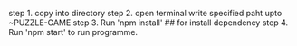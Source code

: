 step 1. copy into directory
step 2. open terminal write specified paht upto ~PUZZLE-GAME
step 3. Run 'npm install' ## for install dependency
step 4. Run 'npm start' to run programme.
